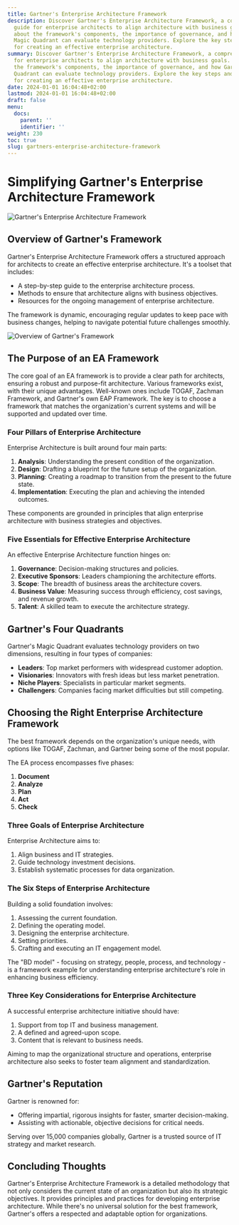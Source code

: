 ```yaml
---
title: Gartner's Enterprise Architecture Framework
description: Discover Gartner's Enterprise Architecture Framework, a comprehensive
  guide for enterprise architects to align architecture with business goals. Learn
  about the framework's components, the importance of governance, and how Gartner's
  Magic Quadrant can evaluate technology providers. Explore the key steps and considerations
  for creating an effective enterprise architecture.
summary: Discover Gartner's Enterprise Architecture Framework, a comprehensive guide
  for enterprise architects to align architecture with business goals. Learn about
  the framework's components, the importance of governance, and how Gartner's Magic
  Quadrant can evaluate technology providers. Explore the key steps and considerations
  for creating an effective enterprise architecture.
date: 2024-01-01 16:04:48+02:00
lastmod: 2024-01-01 16:04:48+02:00
draft: false
menu:
  docs:
    parent: ''
    identifier: ''
weight: 230
toc: true
slug: gartners-enterprise-architecture-framework
---
```



# Simplifying Gartner's Enterprise Architecture Framework

![Gartner's Enterprise Architecture Framework](https://cdn.sa.net/2024/02/08/F4Lx79TManzcbqo.png)

## Overview of Gartner's Framework

Gartner's Enterprise Architecture Framework offers a structured approach for architects to create an effective enterprise architecture. It's a toolset that includes:

- A step-by-step guide to the enterprise architecture process.
- Methods to ensure that architecture aligns with business objectives.
- Resources for the ongoing management of enterprise architecture.

The framework is dynamic, encouraging regular updates to keep pace with business changes, helping to navigate potential future challenges smoothly.

![Overview of Gartner's Framework](https://cdn.sa.net/2024/02/08/rDlKmB9pNA6fUjS.png)

## The Purpose of an EA Framework

The core goal of an EA framework is to provide a clear path for architects, ensuring a robust and purpose-fit architecture. Various frameworks exist, with their unique advantages. Well-known ones include TOGAF, Zachman Framework, and Gartner's own EAP Framework. The key is to choose a framework that matches the organization's current systems and will be supported and updated over time.

### Four Pillars of Enterprise Architecture

Enterprise Architecture is built around four main parts:

1. **Analysis**: Understanding the present condition of the organization.
2. **Design**: Drafting a blueprint for the future setup of the organization.
3. **Planning**: Creating a roadmap to transition from the present to the future state.
4. **Implementation**: Executing the plan and achieving the intended outcomes.

These components are grounded in principles that align enterprise architecture with business strategies and objectives.

### Five Essentials for Effective Enterprise Architecture

An effective Enterprise Architecture function hinges on:

1. **Governance**: Decision-making structures and policies.
2. **Executive Sponsors**: Leaders championing the architecture efforts.
3. **Scope**: The breadth of business areas the architecture covers.
4. **Business Value**: Measuring success through efficiency, cost savings, and revenue growth.
5. **Talent**: A skilled team to execute the architecture strategy.

## Gartner's Four Quadrants

Gartner's Magic Quadrant evaluates technology providers on two dimensions, resulting in four types of companies:

- **Leaders**: Top market performers with widespread customer adoption.
- **Visionaries**: Innovators with fresh ideas but less market penetration.
- **Niche Players**: Specialists in particular market segments.
- **Challengers**: Companies facing market difficulties but still competing.

## Choosing the Right Enterprise Architecture Framework

The best framework depends on the organization's unique needs, with options like TOGAF, Zachman, and Gartner being some of the most popular.

The EA process encompasses five phases:

1. **Document**
2. **Analyze**
3. **Plan**
4. **Act**
5. **Check**

### Three Goals of Enterprise Architecture

Enterprise Architecture aims to:

1. Align business and IT strategies.
2. Guide technology investment decisions.
3. Establish systematic processes for data organization.

### The Six Steps of Enterprise Architecture

Building a solid foundation involves:

1. Assessing the current foundation.
2. Defining the operating model.
3. Designing the enterprise architecture.
4. Setting priorities.
5. Crafting and executing an IT engagement model.

The "BD model" - focusing on strategy, people, process, and technology - is a framework example for understanding enterprise architecture's role in enhancing business efficiency.

### Three Key Considerations for Enterprise Architecture

A successful enterprise architecture initiative should have:

1. Support from top IT and business management.
2. A defined and agreed-upon scope.
3. Content that is relevant to business needs.

Aiming to map the organizational structure and operations, enterprise architecture also seeks to foster team alignment and standardization.

## Gartner's Reputation

Gartner is renowned for:

- Offering impartial, rigorous insights for faster, smarter decision-making.
- Assisting with actionable, objective decisions for critical needs.

Serving over 15,000 companies globally, Gartner is a trusted source of IT strategy and market research.

## Concluding Thoughts

Gartner's Enterprise Architecture Framework is a detailed methodology that not only considers the current state of an organization but also its strategic objectives. It provides principles and practices for developing enterprise architecture. While there's no universal solution for the best framework, Gartner's offers a respected and adaptable option for organizations.
